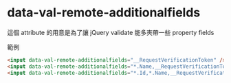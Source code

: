 # data-val-remote-additionalfields

這個 attribute 的用意是為了讓 jQuery validate 能多夾帶一些 property fields

範例

```html
<input data-val-remote-additionalfields="__RequestVerificationToken" />
<input data-val-remote-additionalfields="*.Name,__RequestVerificationToken" />
<input data-val-remote-additionalfields="*.Id,*.Name,__RequestVerificationToken" />
```
